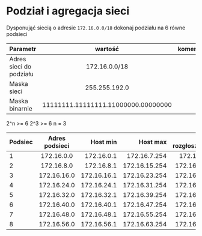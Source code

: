 # Podział i agregacja sieci

Dysponująć siecią o adresie ``172.16.0.0/18`` dokonaj podziału na 6 równe podsieci

| Parametr | wartość | komentarz(opcionalny) |
| ------------- |:-------------:| -----:|
| Adres sieci do podziału | 172.16.0.0/18 | 
| Maska sieci  | 255.255.192.0 | |
| Maska binarnie  | 11111111.11111111.11000000.00000000 | |


2^n >= 6
2^3 >= 6
n = 3

| Podsiec   | Adres podsieci | Host min     | Host max      | Adres rozgłoszeniowy |
| -------------     |:-------------: | -----:       | -----:        | -----:    |
| 1         | 172.16.0.0 | 172.16.0.1 | 172.16.7.254 | 172.16.7.255 |
| 2         | 172.16.8.0 | 172.16.8.1 | 172.16.15.254 | 172.16.15.255 |
| 3         | 172.16.16.0 | 172.16.16.1 | 172.16.23.254 | 172.16.23.255 |
| 4         | 172.16.24.0 | 172.16.24.1 | 172.16.31.254 | 172.16.31.255 |
| 5         | 172.16.32.0 | 172.16.32.1 | 172.16.39.254 | 172.16.39.255 |
| 6         | 172.16.40.0 | 172.16.40.1 | 172.16.47.254 | 172.16.47.255 |
| 7         | 172.16.48.0 | 172.16.48.1 | 172.16.55.254 | 172.16.55.255 |
| 8         | 172.16.56.0 | 172.16.56.1 | 172.16.63.254 | 172.16.63.255 |
